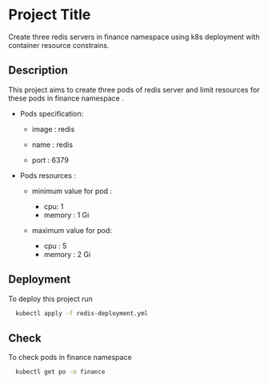 
# Project Title

Create  three redis servers  in finance namespace using k8s deployment with container resource constrains.





## Description
This project aims to create three pods of redis server and  limit resources for these pods in finance namespace .

* Pods specification:

  * image : redis

  * name : redis

  * port : 6379


* Pods resources  :

  * minimum value for pod :
     
     * cpu: 1
     * memory : 1 Gi

  * maximum value for pod:
      
       * cpu : 5
       * memory : 2 Gi
 
## Deployment

To deploy this project run

```bash
  kubectl apply -f redis-deployment.yml 

```


## Check

 To check pods in finance namespace 

```bash
  kubectl get po -n finance
```
    